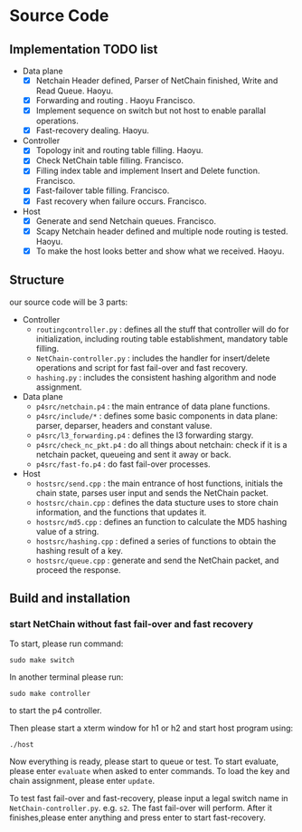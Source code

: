 # Source Code

## Implementation TODO list

* Data plane
  * [x] Netchain Header defined, Parser of NetChain finished, Write and Read Queue. Haoyu.
  * [x] Forwarding and routing . Haoyu Francisco.
  * [x] Implement sequence on switch but not host to enable parallal operations.
  * [x] Fast-recovery dealing. Haoyu.
* Controller
  * [x] Topology init and routing table filling. Haoyu.
  * [x] Check NetChain table filling. Francisco.
  * [x] Filling index table and implement Insert and Delete function. Francisco.
  * [x] Fast-failover table filling. Francisco.
  * [x] Fast recovery when failure occurs. Francisco.
* Host
  * [x] Generate and send Netchain queues. Francisco.
  * [x] Scapy Netchain header defined and multiple node routing is tested. Haoyu.
  * [x] To make the host looks better and show what we received. Haoyu.

## Structure

our source code will be 3 parts:

* Controller
  * `routingcontroller.py` : defines all the stuff that controller will do for initialization, including routing table establishment, mandatory table filling.
  * `NetChain-controller.py` : includes the handler for insert/delete operations and script for fast fail-over and fast recovery.
  * `hashing.py` : includes the consistent hashing algorithm and node assignment.
* Data plane
  * `p4src/netchain.p4` : the main entrance of data plane functions.
  * `p4src/include/*` : defines some basic components in data plane: parser, deparser, headers and constant valuse.
  * `p4src/l3_forwarding.p4` : defines the l3 forwarding stargy.
  * `p4src/check_nc_pkt.p4` : do all things about netchain: check if it is a netchain packet, queueing and sent it away or back.
  * `p4src/fast-fo.p4` : do fast fail-over processes.
* Host
  * `hostsrc/send.cpp` : the main entrance of host functions, initials the chain state, parses user input and sends the NetChain packet.
  * `hostsrc/chain.cpp` : defines the data stucture uses to store chain information, and the functions that updates it.
  * `hostsrc/md5.cpp` : defines an function to calculate the MD5 hashing value of a string.
  * `hostsrc/hashing.cpp` : defined a series of functions to obtain the hashing result of a key.
  * `hostsrc/queue.cpp` : generate and send the NetChain packet, and proceed the response.

## Build and installation

### start NetChain without fast fail-over and fast recovery

To start, please run command:

    sudo make switch

In another terminal please run:

    sudo make controller

to start the p4 controller.

Then please start a xterm window for h1 or h2 and start host program using:

    ./host

Now everything is ready, please start to queue or test. To start evaluate, please enter `evaluate` when asked to enter commands. To load the key and chain assignment, please enter `update`.

To test fast fail-over and fast-recovery, please input a legal switch name in `NetChain-controller.py`. e.g. `s2`. The fast fail-over will perform. After it finishes,please enter anything and press enter to start fast-recovery.

